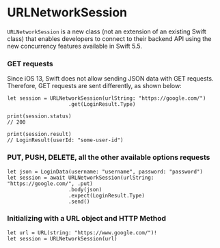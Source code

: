 #  URLNetworkSession

`URLNetworkSession` is a new class (not an extension of an existing Swift class)
that enables developers to connect to their backend API using the new concurrency
features available in Swift 5.5.

### GET requests
Since iOS 13, Swift does not allow sending JSON data with GET requests. 
Therefore, GET requests are sent differently, as shown below:
```
let session = URLNetworkSession(urlString: "https://google.com/")
                    .get(LoginResult.Type)
                    
print(session.status)
// 200

print(session.result)
// LoginResult(userId: "some-user-id")

```

### PUT, PUSH, DELETE, all the other available options requests
```
let json = LoginData(username: "username", password: "password")
let session = await URLNetworkSession(urlString: "https://google.com/", .put)
                    .body(json)
                    .expect(LoginResult.Type)
                    .send()
```


### Initializing with a URL object and HTTP Method
```
let url = URL(string: "https://www.google.com/")!
let session = URLNetworkSession(url)

```
